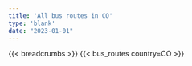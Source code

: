```yaml
---
title: 'All bus routes in CO'
type: 'blank'
date: "2023-01-01"
---
```


{{< breadcrumbs >}}
{{< bus_routes country=CO >}}

